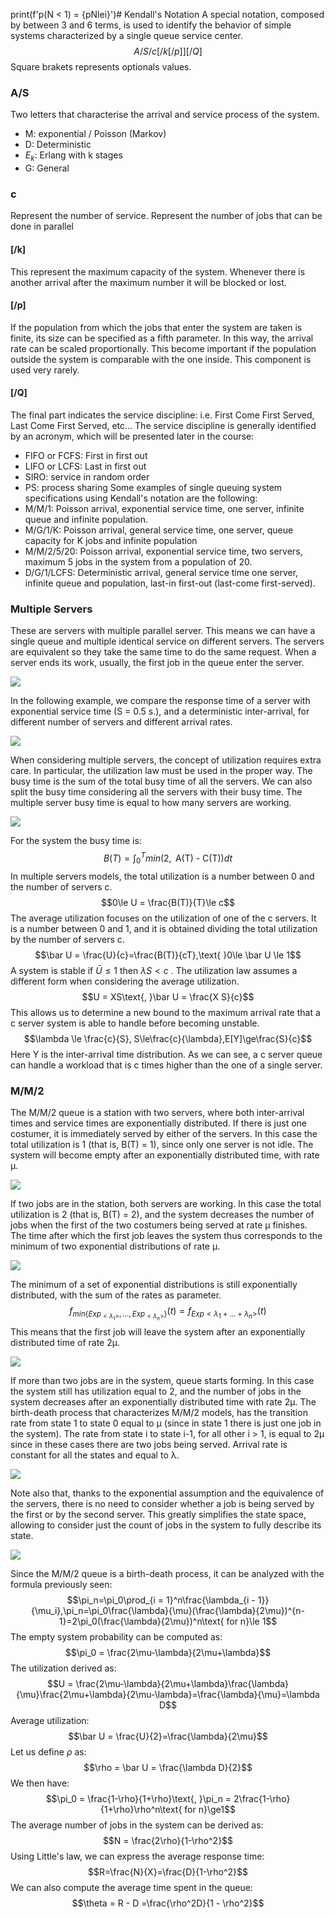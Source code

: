 print(f'p(N < 1) = {pNlei}')# Kendall's Notation
A special notation, composed by between 3 and 6 terms, is used to identify the behavior of simple systems characterized by a single queue service center.
$$A / S / c [/ k [/ p]] [/ Q]$$
Square brakets represents optionals values. 
### A/S
Two letters that characterise the arrival and service process of the system.
- M: exponential / Poisson (Markov)
- D:  Deterministic
- $E_k$: Erlang with k stages
- G: General
### c 
Represent the number of service. Represent the number of jobs that can be done in parallel
#### [/k]
This represent the maximum capacity of the system. Whenever there is another arrival after the maximum number it will be blocked or lost.
#### [/p]
If the population from which the jobs that enter the system are taken is finite, its size can be specified as a fifth parameter. In this way, the arrival rate can be scaled proportionally. This become important if the population outside the system is comparable with the one inside. This component is used very rarely.
#### [/Q]
The final part indicates the service discipline: i.e. First Come First Served, Last Come First Served, etc…
The service discipline is generally identified by an acronym, which will be presented later in the course:
- FIFO or FCFS: First in first out
- LIFO or LCFS: Last in first out
- SIRO: service in random order
- PS: process sharing
Some examples of single queuing system specifications using Kendall's notation are the following:
- M/M/1: Poisson arrival, exponential service time, one server, infinite queue and infinite population. 
- M/G/1/K: Poisson arrival, general service time, one server, queue capacity for K jobs and infinite population
- M/M/2/5/20: Poisson arrival, exponential service time, two servers, maximum 5 jobs in the system from a population of 20.
- D/G/1/LCFS: Deterministic arrival, general service time one server, infinite queue and population, last-in first-out (last-come first-served).
### Multiple Servers
These are servers with multiple parallel server. This means we can have a single queue and multiple identical service on different servers. The servers are equivalent so they take the same time to do the same request. When a server ends its work, usually, the first job in the queue enter the server. 

![](https://i.imgur.com/CP6L5zo.png)

In the following example, we compare the response time of a server with exponential service time (S = 0.5 s.), and a deterministic inter-arrival, for different number of servers and different arrival rates.

![](https://i.imgur.com/79uBStD.png)


When considering multiple servers, the concept of utilization requires extra care. In particular, the utilization law must be used in the proper way.
The busy time is the sum of the total busy time of all the servers. We can also split the busy time considering all the servers with their busy time. The multiple server busy time is equal to how many servers are working.

![](https://i.imgur.com/a82Yz05.png)

For the system the busy time is: 
$$B(T) = \int_0^Tmin(2, \text{ A(T) - C(T)})dt$$
In multiple servers models, the total utilization is a number between 0 and the number of servers c.
$$0\le U = \frac{B(T)}{T}\le c$$
The average utilization focuses on the utilization of one of the c servers. It is a number between 0 and 1, and it is obtained dividing the total utilization by the number of servers c.
$$\bar U = \frac{U}{c}=\frac{B(T)}{cT},\text{ }0\le \bar U \le 1$$
A system is stable if $\bar U \le 1$ then $\lambda S < c$ .
The utilization law assumes a different form when considering the average utilization.
$$U = XS\text{, }\bar U = \frac{X S}{c}$$
This allows us to determine a new bound to the maximum arrival rate that a c server system is able to handle before becoming unstable.
$$\lambda \le \frac{c}{S}, S\le\frac{c}{\lambda},E[Y]\ge\frac{S}{c}$$
Here Y is the inter-arrival time distribution. As we can see, a c server queue can handle a workload that is c times higher than the one of a single server.

### M/M/2
The M/M/2 queue is a station with two servers, where both inter-arrival times and service times are exponentially distributed. If there is just one costumer, it is immediately served by either of
the servers. In this case the total utilization is 1 (that is, B(T) = 1), since only one server is not idle. The system will become empty after an exponentially distributed time, with rate μ.

![](https://i.imgur.com/RDyibo8.png)

If two jobs are in the station, both servers are working. In this case the total utilization is 2 (that is, B(T) = 2), and the system decreases the number of jobs when the first of the two costumers
being served at rate μ finishes. The time after which the first job leaves the system thus corresponds to the minimum of two exponential distributions of rate μ.

![](https://i.imgur.com/3X5Exup.png)

The minimum of a set of exponential distributions is still exponentially distributed, with the sum of the rates as parameter.
$$f_{min\{Exp_{<\lambda_1>},\dots,Exp_{<\lambda_n>}\}}(t)=f_{Exp<\lambda_1+\dots+\lambda_n>}(t)$$
This means that the first job will leave the system after an exponentially distributed time of rate 2μ.

![](https://i.imgur.com/GoAVIbe.png)

If more than two jobs are in the system, queue starts forming. In this case the system still has utilization equal to 2, and the number of jobs in the system decreases after an exponentially
distributed time with rate 2μ.
The birth-death process that characterizes M/M/2 models, has the transition rate from state 1 to state 0 equal to μ (since in state 1 there is just one job in the system). The rate from state i to state i-1, for all other i > 1, is equal to 2μ since in these cases there are two jobs being served.
Arrival rate is constant for all the states and equal to λ.

![](https://i.imgur.com/HRUXg8l.png)

Note also that, thanks to the exponential assumption and the equivalence of the servers, there is no need to consider whether a job is being served by the first or by the second server. This greatly simplifies the state space, allowing to consider just the count of jobs in the system to fully describe its state.

![](https://i.imgur.com/7dHmTY8.png)

Since the M/M/2 queue is a birth-death process, it can be analyzed with the formula previously seen:
$$\pi_n=\pi_0\prod_{i = 1}^n\frac{\lambda_{i - 1}}{\mu_i},\pi_n=\pi_0\frac{\lambda}{\mu}(\frac{\lambda}{2\mu})^{n-1}=2\pi_0(\frac{\lambda}{2\mu})^n\text{ for n}\le 1$$
The empty system probability can be computed as:
$$\pi_0 = \frac{2\mu-\lambda}{2\mu+\lambda}$$
The utilization derived as:
$$U = \frac{2\mu-\lambda}{2\mu+\lambda}\frac{\lambda}{\mu}\frac{2\mu+\lambda}{2\mu-\lambda}=\frac{\lambda}{\mu}=\lambda D$$
Average utilization:
$$\bar U = \frac{U}{2}=\frac{\lambda}{2\mu}$$
Let us define  $\rho$  as:
$$\rho = \bar U = \frac{\lambda D}{2}$$
We then have:
$$\pi_0 = \frac{1-\rho}{1+\rho}\text{, }\pi_n = 2\frac{1-\rho}{1+\rho}\rho^n\text{ for n}\ge1$$
The average number of jobs in the system can be derived as:
$$N = \frac{2\rho}{1-\rho^2}$$
Using Little's law, we can express the average response time:
$$R=\frac{N}{X}=\frac{D}{1-\rho^2}$$
We can also compute the average time spent in the queue:
$$\theta = R - D =\frac{\rho^2D}{1 - \rho^2}$$